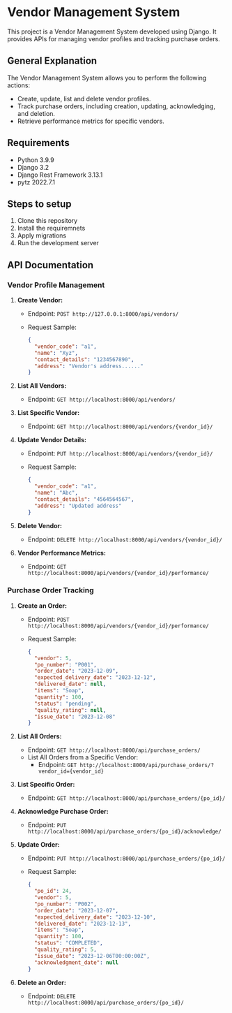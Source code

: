 # Vendor Management System

This project is a Vendor Management System developed using Django. It provides APIs for managing vendor profiles and tracking purchase orders.

## General Explanation

The Vendor Management System allows you to perform the following actions:

- Create, update, list and delete vendor profiles.
- Track purchase orders, including creation, updating, acknowledging, and deletion.
- Retrieve performance metrics for specific vendors.

## Requirements

- Python 3.9.9
- Django 3.2
- Django Rest Framework 3.13.1
- pytz 2022.7.1


## Steps to setup

1. Clone this repository
2. Install the requiremnets
3. Apply migrations
4. Run the development server

## API Documentation

### Vendor Profile Management

1. **Create Vendor:**
   - Endpoint: `POST http://127.0.0.1:8000/api/vendors/`
   - Request Sample:

     ```json
     {
       "vendor_code": "a1",
       "name": "Xyz",
       "contact_details": "1234567890",
       "address": "Vendor's address......"
     }
     ```

2. **List All Vendors:**
   - Endpoint: `GET http://localhost:8000/api/vendors/`

3. **List Specific Vendor:**
   - Endpoint: `GET http://localhost:8000/api/vendors/{vendor_id}/`

4. **Update Vendor Details:**
   - Endpoint: `PUT http://localhost:8000/api/vendors/{vendor_id}/`
   - Request Sample:

     ```json
     {
       "vendor_code": "a1",
       "name": "Abc",
       "contact_details": "4564564567",
       "address": "Updated address"
     }
     ```

5. **Delete Vendor:**
   - Endpoint: `DELETE http://localhost:8000/api/vendors/{vendor_id}/`

6. **Vendor Performance Metrics:**
   - Endpoint: `GET http://localhost:8000/api/vendors/{vendor_id}/performance/`

### Purchase Order Tracking

1. **Create an Order:**
   - Endpoint: `POST http://localhost:8000/api/vendors/{vendor_id}/performance/`
   - Request Sample:

     ```json
     {
       "vendor": 5,
       "po_number": "P001",
       "order_date": "2023-12-09",
       "expected_delivery_date": "2023-12-12",
       "delivered_date": null,
       "items": "Soap",
       "quantity": 100,
       "status": "pending",
       "quality_rating": null,
       "issue_date": "2023-12-08"
     }
     ```

2. **List All Orders:**
   - Endpoint: `GET http://localhost:8000/api/purchase_orders/`
   - List All Orders from a Specific Vendor:
     - Endpoint: `GET http://localhost:8000/api/purchase_orders/?vendor_id={vendor_id}`

3. **List Specific Order:**
   - Endpoint: `GET http://localhost:8000/api/purchase_orders/{po_id}/`

4. **Acknowledge Purchase Order:**
   - Endpoint: `PUT http://localhost:8000/api/purchase_orders/{po_id}/acknowledge/`

5. **Update Order:**
   - Endpoint: `PUT http://localhost:8000/api/purchase_orders/{po_id}/`
   - Request Sample:

     ```json
     {
       "po_id": 24,
       "vendor": 5,
       "po_number": "P002",
       "order_date": "2023-12-07",
       "expected_delivery_date": "2023-12-10",
       "delivered_date": "2023-12-13",
       "items": "Soap",
       "quantity": 100,
       "status": "COMPLETED",
       "quality_rating": 5,
       "issue_date": "2023-12-06T00:00:00Z",
       "acknowledgment_date": null
     }
     ```

6. **Delete an Order:**
   - Endpoint: `DELETE http://localhost:8000/api/purchase_orders/{po_id}/`
